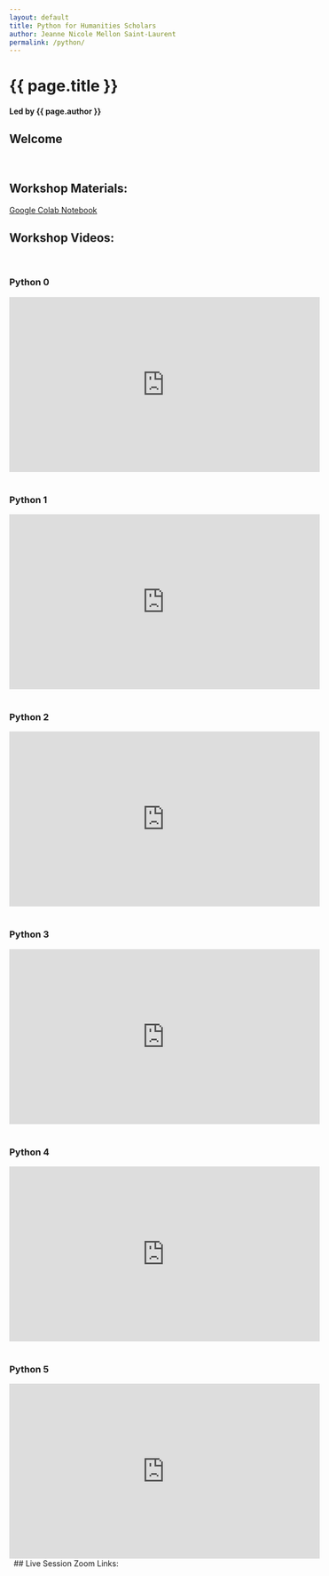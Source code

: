 ```yaml
---
layout: default
title: Python for Humanities Scholars
author: Jeanne Nicole Mellon Saint-Laurent
permalink: /python/
---
```

# {{ page.title }} 
#### Led by {{ page.author }}


## Welcome
 

&nbsp;    

## Workshop Materials:

[Google Colab Notebook](https://colab.research.google.com/drive/13LDmojqUIZyuOLQzrN9iyR8wIfCPLLnr#scrollTo=1FTqlN9DgVuY )
&nbsp;

## Workshop Videos:
&nbsp;
### Python 0
<iframe width="560" height="315" src="https://www.youtube.com/embed/I04pyPqXSTY" title="YouTube video player" frameborder="0" allow="accelerometer; autoplay; clipboard-write; encrypted-media; gyroscope; picture-in-picture" allowfullscreen></iframe>
&nbsp;

### Python 1
<iframe width="560" height="315" src="https://www.youtube.com/embed/nHzzMYV6RxQ" title="YouTube video player" frameborder="0" allow="accelerometer; autoplay; clipboard-write; encrypted-media; gyroscope; picture-in-picture" allowfullscreen></iframe>
&nbsp;

### Python 2
<iframe width="560" height="315" src="https://www.youtube.com/embed/M5AE_SJyZq4" title="YouTube video player" frameborder="0" allow="accelerometer; autoplay; clipboard-write; encrypted-media; gyroscope; picture-in-picture" allowfullscreen></iframe>
&nbsp;

### Python 3
<iframe width="560" height="315" src="https://www.youtube.com/embed/S16Ahvzp_KU" title="YouTube video player" frameborder="0" allow="accelerometer; autoplay; clipboard-write; encrypted-media; gyroscope; picture-in-picture" allowfullscreen></iframe>
&nbsp;

### Python 4
<iframe width="560" height="315" src="https://www.youtube.com/embed/L_nSsVfX-QI" title="YouTube video player" frameborder="0" allow="accelerometer; autoplay; clipboard-write; encrypted-media; gyroscope; picture-in-picture" allowfullscreen></iframe>
&nbsp;

### Python 5
<iframe width="560" height="315" src="https://www.youtube.com/embed/L_nSsVfX-QI" title="YouTube video player" frameborder="0" allow="accelerometer; autoplay; clipboard-write; encrypted-media; gyroscope; picture-in-picture" allowfullscreen></iframe>
&nbsp;
## Live Session Zoom Links: